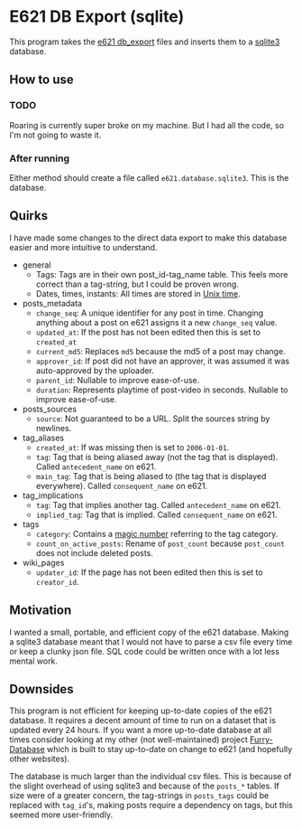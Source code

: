 # E621 DB Export (sqlite)

This program takes the [e621 db_export](https://e621.net/db_export/) files and inserts them to a [sqlite3](https://sqlite.org/index.html) database.

## How to use

### TODO

Roaring is currently super broke on my machine. But I had all the code, so I'm not going to waste it.

### After running

Either method should create a file called `e621.database.sqlite3`. This is the database.

## Quirks

I have made some changes to the direct data export to make this database easier and more intuitive to understand.

- general
  - Tags: Tags are in their own post_id-tag_name table. This feels more correct than a tag-string, but I could be proven wrong.
  - Dates, times, instants: All times are stored in [Unix time](https://en.wikipedia.org/wiki/Unix_time).
- posts_metadata
  - `change_seq`: A unique identifier for any post in time. Changing anything about a post on e621 assigns it a new `change_seq` value.
  - `updated_at`: If the post has not been edited then this is set to `created_at`
  - `current_md5`: Replaces `md5` because the md5 of a post may change.
  - `approver_id`: If post did not have an approver, it was assumed it was auto-approved by the uploader.
  - `parent_id`: Nullable to improve ease-of-use.
  - `duration`: Represents playtime of post-video in seconds. Nullable to improve ease-of-use.
- posts_sources
  - `source`: Not guaranteed to be a URL. Split the sources string by newlines.
- tag_aliases
  - `created_at`: If was missing then is set to `2006-01-01`.
  - `tag`: Tag that is being aliased away (not the tag that is displayed). Called `antecedent_name` on e621.
  - `main_tag`: Tag that is being aliased to (the tag that is displayed everywhere). Called `consequent_name` on e621.
- tag_implications
  - `tag`: Tag that implies another tag. Called `antecedent_name` on e621.
  - `implied_tag`: Tag that is implied. Called `consequent_name` on e621.
- tags
  - `category`: Contains a [magic number](https://en.wikipedia.org/wiki/Magic_number_(programming)) referring to the tag category.
  - `count_on_active_posts`: Rename of `post_count` because `post_count` does not include deleted posts.
- wiki_pages
  - `updater_id`: If the page has not been edited then this is set to `creator_id`.

## Motivation

I wanted a small, portable, and efficient copy of the e621 database. Making a sqlite3 database meant that I would not have to parse a csv file every time or keep a clunky json file. SQL code could be written once with a lot less mental work. 

## Downsides

This program is not efficient for keeping up-to-date copies of the e621 database. It requires a decent amount of time to run on a dataset that is updated every 24 hours. If you want a more up-to-date database at all times consider looking at my other (not well-maintained) project [Furry-Database](https://github.com/Sasquire/Furry-Database) which is built to stay up-to-date on change to e621 (and hopefully other websites).

The database is much larger than the individual csv files. This is because of the slight overhead of using sqlite3 and because of the `posts_*` tables. If size were of a greater concern, the tag-strings in `posts_tags` could be replaced with `tag_id`'s, making posts require a dependency on tags, but this seemed more user-friendly.

